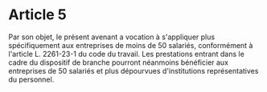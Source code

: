 # Article 5

Par son objet, le présent avenant a vocation à s'appliquer plus spécifiquement aux entreprises de moins de 50 salariés, conformément à l'article L. 2261-23-1 du code du travail. Les prestations entrant dans le cadre du dispositif de branche pourront néanmoins bénéficier aux entreprises de 50 salariés et plus dépourvues d'institutions représentatives du personnel.


